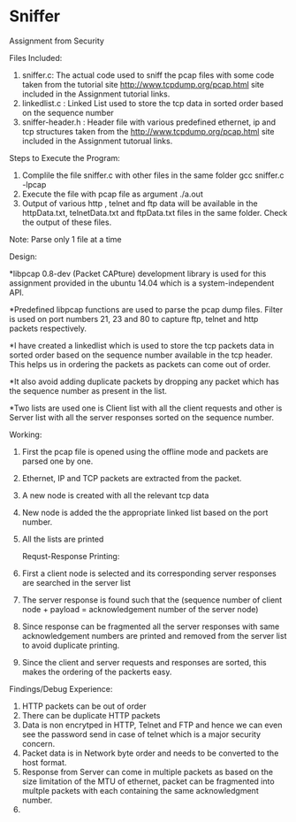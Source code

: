 Sniffer
=======

Assignment from Security

Files Included:
1. sniffer.c: The actual code used to sniff the pcap files with some code taken from the tutorial site http://www.tcpdump.org/pcap.html site included in the Assignment tutorial links.
2. linkedlist.c : Linked List used to store the tcp data in sorted order based on the sequence number
3. sniffer-header.h : Header file with various predefined ethernet, ip and tcp structures taken from the http://www.tcpdump.org/pcap.html site included in the Assignment tutorual links.

Steps to Execute the Program:
1. Complile the file sniffer.c with other files in the same folder
	gcc sniffer.c -lpcap
2. Execute the file with pcap file as argument
	./a.out <some-pcap-dump-file>
3. Output of various http , telnet and ftp data will be available in the httpData.txt, telnetData.txt and ftpData.txt files in the same folder. Check the output of these files.

Note: Parse only 1 file at a time

Design:

*libpcap 0.8-dev (Packet CAPture) development library is used for this assignment provided in the ubuntu 14.04 which is a system-independent API.

*Predefined libpcap functions are used to parse the pcap dump files. Filter is used on port numbers 21, 23 and 80 to capture ftp, telnet and http packets respectively.

*I have created a linkedlist which is used to store the tcp packets data in sorted order based on the sequence number available in the tcp header. This helps us in ordering the packets as packets can come out of order. 

*It also avoid adding duplicate packets by dropping any packet which has the sequence number as present in the list.

*Two lists are used one is Client list with all the client requests and other is Server list with all the server responses sorted on the sequence number.

Working: 
1. First the pcap file is opened using the offline mode and packets are parsed one by one.
2. Ethernet, IP and TCP packets are extracted from the packet.
3. A new node is created with all the relevant tcp data
4. New node is added the the appropriate linked list based on the port number.
5. All the lists are printed
	
	Requst-Response Printing:
1. First a client node is selected and its corresponding server responses are searched in the server list
2. The server response is found such that the (sequence number of client node + payload = acknowledgement number of the server node)
3. Since response can be fragmented all the server responses with same acknowledgement numbers are printed and removed from the server list to avoid duplicate printing.
4. Since the client and server requests and responses are sorted, this makes the ordering of the packerts easy.


Findings/Debug Experience:
1. HTTP packets can be out of order
2. There can be duplicate HTTP packets
3. Data is non encrytped in HTTP, Telnet and FTP and hence we can even see the password send in case of telnet which is a major security concern.
4. Packet data is in Network byte order and needs to be converted to the host format.
5. Response from Server can come in multiple packets as based on the size limitation of the MTU of ethernet, packet can be fragmented into multple packets with each containing the same acknowledgment number.
6.





